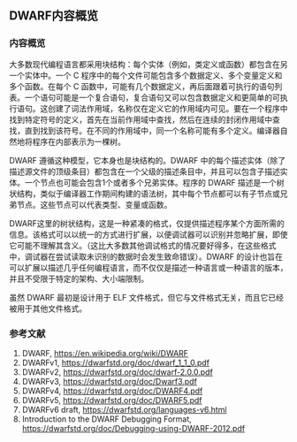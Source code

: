 ## DWARF内容概览

### 内容概览

大多数现代编程语言都采用块结构：每个实体（例如，类定义或函数）都包含在另一个实体中。一个 C 程序中的每个文件可能包含多个数据定义、多个变量定义和多个函数。在每个 C 函数中，可能有几个数据定义，再后面跟着可执行的语句列表。一个语句可能是一个复合语句，复合语句又可以包含数据定义和更简单的可执行语句。这创建了词法作用域，名称仅在定义它的作用域内可见。要在一个程序中找到特定符号的定义，首先在当前作用域中查找，然后在连续的封闭作用域中查找，直到找到该符号。在不同的作用域中，同一个名称可能有多个定义。编译器自然地将程序在内部表示为一棵树。
 
DWARF 遵循这种模型，它本身也是块结构的。DWARF 中的每个描述实体（除了描述源文件的顶级条目）都包含在一个父级的描述条目中，并且可以包含子描述实体。一个节点也可能会包含1个或者多个兄弟实体。程序的 DWARF 描述是一个树状结构，类似于编译器工作期间构建的语法树，其中每个节点都可以有子节点或兄弟节点。这些节点可以代表类型、变量或函数。

DWARF这里的树状结构，这是一种紧凑的格式，仅提供描述程序某个方面所需的信息。该格式可以以统一的方式进行扩展，以便调试器可以识别并忽略扩展，即使它可能不理解其含义。（这比大多数其他调试格式的情况要好得多，在这些格式中，调试器在尝试读取未识别的数据时会发生致命错误）。DWARF 的设计也旨在可以扩展以描述几乎任何编程语言，而不仅仅是描述一种语言或一种语言的版本，并且不受限于特定的架构、大小端限制。
 
虽然 DWARF 最初是设计用于 ELF 文件格式，但它与文件格式无关，而且它已经被用于其他文件格式。

### 参考文献

1. DWARF, https://en.wikipedia.org/wiki/DWARF
2. DWARFv1, https://dwarfstd.org/doc/dwarf_1_1_0.pdf
3. DWARFv2, https://dwarfstd.org/doc/dwarf-2.0.0.pdf
4. DWARFv3, https://dwarfstd.org/doc/Dwarf3.pdf
5. DWARFv4, https://dwarfstd.org/doc/DWARF4.pdf
6. DWARFv5, https://dwarfstd.org/doc/DWARF5.pdf
7. DWARFv6 draft, https://dwarfstd.org/languages-v6.html
8. Introduction to the DWARF Debugging Format, https://dwarfstd.org/doc/Debugging-using-DWARF-2012.pdf
